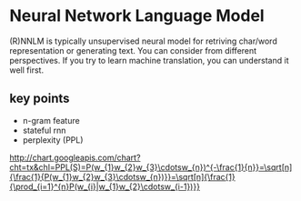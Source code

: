 # Neural Network Language Model
(R)NNLM is typically unsupervised neural model for retriving char/word representation or generating text. You can consider from different perspectives. If you try to learn machine translation, you can understand it well first. 

## key points
+ n-gram feature
+ stateful rnn
+ perplexity (PPL) 

http://chart.googleapis.com/chart?cht=tx&chl=PPL(S)=P(w_{1}w_{2}w_{3}\cdotsw_{n})^{-\frac{1}{n}}=\sqrt[n]{\frac{1}{P(w_{1}w_{2}w_{3}\cdotsw_{n})}}=\sqrt[n]{\frac{1}{\prod_{i=1}^{n}P(w_{i}|w_{1}w_{2}\cdotsw_{i-1})}} 
